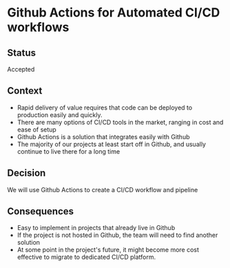 # Github Actions for Automated CI/CD workflows

## Status

Accepted
## Context

- Rapid delivery of value requires that code can be deployed to production easily and quickly.
- There are many options of CI/CD tools in the market, ranging in cost and ease of setup
- Github Actions is a solution that integrates easily with Github
- The majority of our projects at least start off in Github, and usually continue to live there for a long time

## Decision

We will use Github Actions to create a CI/CD workflow and pipeline

## Consequences

- Easy to implement in projects that already live in Github
- If the project is not hosted in Github, the team will need to find another solution
- At some point in the project's future, it might become more cost effective to migrate to dedicated CI/CD platform.